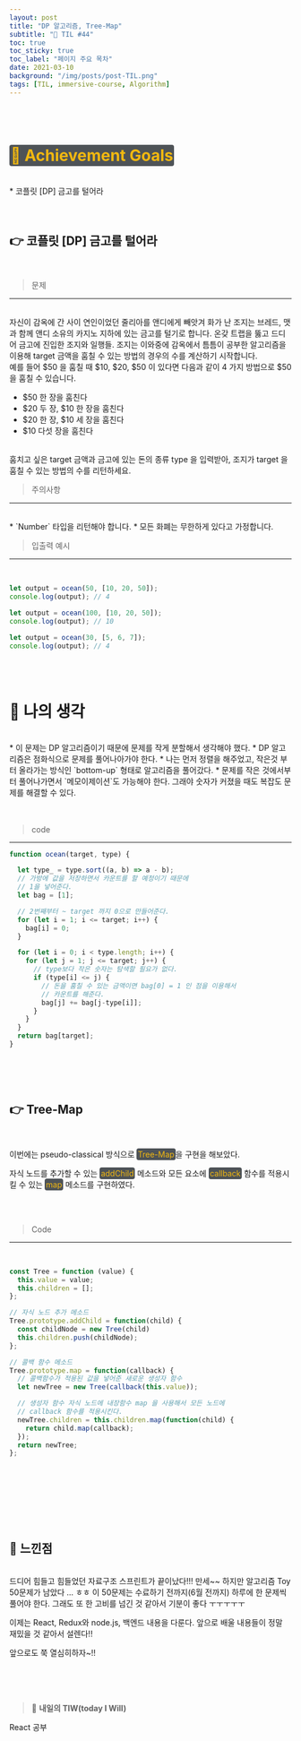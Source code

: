 ```yaml
---
layout: post
title: "DP 알고리즘, Tree-Map"
subtitle: "📅 TIL #44"
toc: true
toc_sticky: true
toc_label: "페이지 주요 목차"
date: 2021-03-10
background: "/img/posts/post-TIL.png"
tags: [TIL, immersive-course, Algorithm]
---
```


<br/>
<br/>

# <span style ="background-color:#4e5357; color:#f2b810; border-radius:4px; padding:2px">🎯 Achievement Goals</span>

<br/>
* 코플릿 [DP] 금고를 털어라


<br/>
<br/>
<br/>

## 👉 코플릿 [DP] 금고를 털어라

<br/>

> 문제
---

<br/>
자신이 감옥에 간 사이 연인이었던 줄리아를 앤디에게 빼앗겨 화가 난 조지는 브레드, 맷과 함께 앤디 소유의 카지노 지하에 있는 금고를 털기로 합니다. 온갖 트랩을 뚫고 드디어 금고에 진입한 조지와 일행들. 조지는 이와중에 감옥에서 틈틈이 공부한 알고리즘을 이용해 target 금액을 훔칠 수 있는 방법의 경우의 수를 계산하기 시작합니다.

<br/>
예를 들어 $50 을 훔칠 때 $10, $20, $50 이 있다면 다음과 같이 4 가지 방법으로 $50을 훔칠 수 있습니다.

* $50 한 장을 훔친다
* $20 두 장, $10 한 장을 훔친다
* $20 한 장, $10 세 장을 훔친다
* $10 다섯 장을 훔친다

<br/>
훔치고 싶은 target 금액과 금고에 있는 돈의 종류 type 을 입력받아, 조지가 target 을 훔칠 수 있는 방법의 수를 리턴하세요.

<br/>

> 주의사항
---

<br/>
* `Number` 타입을 리턴해야 합니다.
* 모든 화폐는 무한하게 있다고 가정합니다.

<br/>

> 입출력 예시
---

<br/>

```js
let output = ocean(50, [10, 20, 50]);
console.log(output); // 4

let output = ocean(100, [10, 20, 50]);
console.log(output); // 10

let output = ocean(30, [5, 6, 7]);
console.log(output); // 4
```

<br/>
<br/>

# 🤔 나의 생각

<br/>
* 이 문제는 DP 알고리즘이기 때문에 문제를 작게 분할해서 생각해야 했다. 
* DP 알고리즘은 점화식으로 문제를 풀어나아가야 한다. 
* 나는 먼저 정렬을 해주었고, 작은것 부터 올라가는 방식인 `bottom-up` 형태로 알고리즘을 풀어갔다.
* 문제를 작은 것에서부터 풀어나가면서 `메모이제이션`도 가능해야 한다. 그래야 숫자가 커졌을 때도 복잡도 문제를 해결할 수 있다.

<br/>
<br/>
<br/>

> code
---

```js
function ocean(target, type) {

  let type_ = type.sort((a, b) => a - b);
  // 가방에 값을 저장하면서 카운트를 할 예정이기 때문에
  // 1을 넣어준다.
  let bag = [1];

  // 2번째부터 ~ target 까지 0으로 만들어준다.
  for (let i = 1; i <= target; i++) {
    bag[i] = 0;
  }

  for (let i = 0; i < type.length; i++) {
    for (let j = 1; j <= target; j++) {
      // type보다 작은 숫자는 탐색할 필요가 없다.
      if (type[i] <= j) {
        // 돈을 훔칠 수 있는 금액이면 bag[0] = 1 인 점을 이용해서
        // 카운트를 해준다.
        bag[j] += bag[j-type[i]];
      }
    }
  }
  return bag[target];
}  
```

<br/>
<br/>
<br/>

## 👉 Tree-Map

<br/>

이번에는 pseudo-classical 방식으로 <span style ="background-color:#4e5357; color:#f2b810; border-radius:4px; padding:2px">Tree-Map</span>을 구현을 해보았다.

자식 노드를 추가할 수 있는 <span style ="background-color:#4e5357; color:#f2b810; border-radius:4px; padding:2px">addChild</span> 메소드와 모든 요소에 <span style ="background-color:#4e5357; color:#f2b810; border-radius:4px; padding:2px">callback</span> 함수를 적용시킬 수 있는 <span style ="background-color:#4e5357; color:#f2b810; border-radius:4px; padding:2px">map</span> 메소드를 구현하였다.

<br/>
<br/>

> Code
---

<br/>

```js
const Tree = function (value) {
  this.value = value;
  this.children = [];
};

// 자식 노드 추가 메소드
Tree.prototype.addChild = function(child) {
  const childNode = new Tree(child)
  this.children.push(childNode);
};

// 콜백 함수 메소드
Tree.prototype.map = function(callback) {
  // 콜백함수가 적용된 값을 넣어준 새로운 생성자 함수
  let newTree = new Tree(callback(this.value));

  // 생성자 함수 자식 노드에 내장함수 map 을 사용해서 모든 노드에
  // callback 함수를 적용시킨다. 
  newTree.children = this.children.map(function(child) {
    return child.map(callback);
  });
  return newTree;
};
```


<br/>
<br/>
<br/>
<br/>
<br/>
<br/>

## 🙌 느낀점

<br/>
드디어 힘들고 힘들었던 자료구조 스프린트가 끝이났다!!! 만세~~ 하지만 알고리즘 Toy 50문제가 남았다 ... ㅎㅎ 이 50문제는 수료하기 전까지(6월 전까지) 하루에 한 문제씩 풀어야 한다. 그래도 또 한 고비를 넘긴 것 같아서 기분이 좋다 ㅜㅜㅜㅜㅜ

이제는 React, Redux와 node.js, 백엔드 내용을 다룬다. 앞으로 배울 내용들이 정말 재밌을 것 같아서 설렌다!! 

앞으로도 쭉 열심히하자~!!


<br/>
<br/>
<br/>

> 👊 **내일의 TIW(today I Will)**

React 공부

